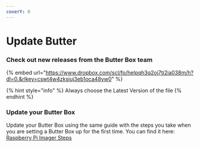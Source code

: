 ```yaml
---
coverY: 0
---
```


# Update Butter

### Check out new releases from the Butter Box team

{% embed url="https://www.dropbox.com/scl/fo/helpqh3q2oj7ti2ia038m/h?dl=0.&rlkey=cswt4w4zksiuj3eb1oca48yw0" %}

{% hint style="info" %}
Always choose the Latest Version of the file
{% endhint %}

### Update your Butter Box

Update your Butter Box using the same guide with the steps you take when you are setting a Butter Box up for the first time. You can find it here: [Raspberry Pi Imager Steps](broken-reference)
